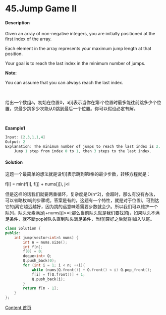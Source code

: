 # 45.Jump Game II

#### Description

Given an array of non-negative integers, you are initially positioned at the first index of the array.

Each element in the array represents your maximum jump length at that position.

Your goal is to reach the last index in the minimum number of jumps.

**Note:**

You can assume that you can always reach the last index.

<br>

给出一个数组a，初始在位置0，a[i]表示当你在第i个位置时最多能往前跳多少个位置，求最少跳多少次能从0跳到最后一个位置。你可以假设必定有解。

<br>

**Example1**


```c++
Input: [2,3,1,1,4]
Output: 2
Explanation: The minimum number of jumps to reach the last index is 2.
    Jump 1 step from index 0 to 1, then 3 steps to the last index.
```



#### Solution

这题一个最简单的想法就是设f[i]表示跳到第i格的最少步数，转移方程就是：

f[i] = min(f[i], f[j] + nums[j]),  j<i

但是这样的话我们就要两重循环，复杂度是O(n^2)，会超时，那么有没有办法，可以省略枚举j的步骤呢。答案是有的，这题有一个特性，就是对于位置i，可到达它的j离它越远越好，因为跳的远意味着需要步数就会少。所以我们可以维护一个队列，队头元素满足j+nums\[j]>=i;那么当前队头就是我们要找的j，如果队头不满足条件，就不断pop掉队头直到队头满足条件，当f\[i]算好之后就将i加入队尾。

```c++
class Solution {
public:
    int jump(vector<int>& nums) {
        int n = nums.size();
        int f[n];
        f[0] = 0;
        deque<int> Q;
        Q.push_back(0);
        for (int i = 1; i < n; ++i){
            while (nums[Q.front()] + Q.front() < i) Q.pop_front();
            f[i] = f[Q.front()] + 1;
            Q.push_back(i);
        }
        return f[n - 1];           
    }
};
```



[Content   首页](../README.md)

